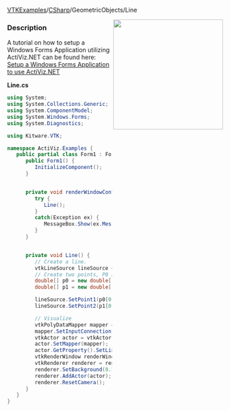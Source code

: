 [VTKExamples](Home)/[CSharp](CSharp)/GeometricObjects/Line

<img align="right" src="https://github.com/lorensen/VTKExamples/raw/master/Testing/Baseline/GeometricObjects/TestLine.png" width="256" />

### Description
A tutorial on how to setup a Windows Forms Application utilizing ActiViz.NET can be found here: [Setup a Windows Forms Application to use ActiViz.NET](http://www.vtk.org/Wiki/VTK/CSharp/ActiViz.NET)

**Line.cs**
```csharp
using System;
using System.Collections.Generic;
using System.ComponentModel;
using System.Windows.Forms;
using System.Diagnostics;

using Kitware.VTK;

namespace ActiViz.Examples {
   public partial class Form1 : Form {
      public Form1() {
         InitializeComponent();
      }


      private void renderWindowControl1_Load(object sender, EventArgs e) {
         try {
            Line();
         }
         catch(Exception ex) {
            MessageBox.Show(ex.Message, "Exception", MessageBoxButtons.OK);
         }
      }


      private void Line() {
         // Create a line.  
         vtkLineSource lineSource = vtkLineSource.New();
         // Create two points, P0 and P1
         double[] p0 = new double[] { 1.0, 0.0, 0.0 };
         double[] p1 = new double[] { 0.0, 1.0, 0.0 };

         lineSource.SetPoint1(p0[0], p0[1], p0[2]);
         lineSource.SetPoint2(p1[0], p1[1], p1[2]);

         // Visualize
         vtkPolyDataMapper mapper = vtkPolyDataMapper.New();
         mapper.SetInputConnection(lineSource.GetOutputPort());
         vtkActor actor = vtkActor.New();
         actor.SetMapper(mapper);
         actor.GetProperty().SetLineWidth(4);
         vtkRenderWindow renderWindow = renderWindowControl1.RenderWindow;
         vtkRenderer renderer = renderWindow.GetRenderers().GetFirstRenderer();
         renderer.SetBackground(0.2, 0.3, 0.4);
         renderer.AddActor(actor);
         renderer.ResetCamera();
      }
   }
}
```
